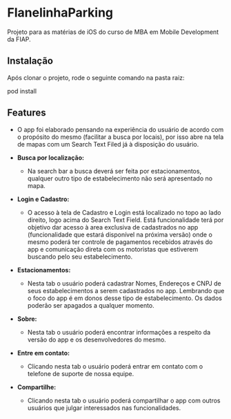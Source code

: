 # FlanelinhaParking

Projeto para as matérias de iOS do curso de MBA em Mobile Development da FIAP. 

## Instalação
Após clonar o projeto, rode o seguinte comando na pasta raiz:

pod install

## Features

  - O app foi elaborado pensando na experiência do usuário de acordo com o propósito do mesmo (facilitar a busca por locais),
  por isso abre na tela de mapas com um Search Text Filed já à disposição do usuário. 
   
   - **Busca por localização:**
  
      - Na search bar a busca deverá ser feita por estacionamentos, qualquer outro tipo de estabelecimento não será apresentado 
      no mapa. 
      
   - **Login e Cadastro:**
  
      - O acesso à tela de Cadastro e Login está localizado no topo ao lado direito, logo acima do Search Text Field.
      Está funcionalidade terá por objetivo dar acesso à area exclusiva de cadastrados no app (funcionalidade que estará
      disponível na próxima versão) onde o mesmo poderá ter controle de pagamentos recebidos através do app e comunicação direta
      com os motoristas que estiverem buscando pelo seu estabelecimento.
      
  - **Estacionamentos:**
  
      - Nesta tab o usuário poderá cadastrar Nomes, Endereços e CNPJ de seus estabelecimentos a serem cadastrados no app.
      Lembrando que o foco do app é em donos desse tipo de estabelecimento. Os dados poderão ser apagados a qualquer momento.
   
  - **Sobre:**
  
      - Nesta tab o usuário poderá encontrar informações a respeito da versão do app e os desenvolvedores do mesmo.
      
  - **Entre em contato:**
      
      - Clicando nesta tab o usuário poderá entrar em contato com o telefone de suporte de nossa equipe.
      
  - **Compartilhe:**
  
      - Clicando nesta tab o usuário poderá compartilhar o app com outros usuários que julgar interessados nas funcionalidades.
      
 
